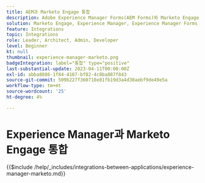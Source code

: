 ```yaml
---
title: AEM과 Marketo Engage 통합
description: Adobe Experience Manager Forms(AEM Forms)와 Marketo Engage을 통합하여 리드 생성을 간소화합니다.
solution: Marketo Engage, Experience Manager, Experience Manager Forms
feature: Integrations
topic: Integrations
role: Leader, Architect, Admin, Developer
level: Beginner
kt: null
thumbnail: experience-manager-marketo.png
badgeIntegration: label="통합" type="positive"
last-substantial-update: 2023-04-11T00:00:00Z
exl-id: abba8886-1f84-4187-bf82-4c8ba887f843
source-git-commit: 509b227f360718e81fb19d3a4d30aebf9de49e5a
workflow-type: tm+mt
source-wordcount: '25'
ht-degree: 4%

---
```


# Experience Manager과 Marketo Engage 통합

{{$include /help/_includes/integrations-between-applications/experience-manager-marketo.md}}
